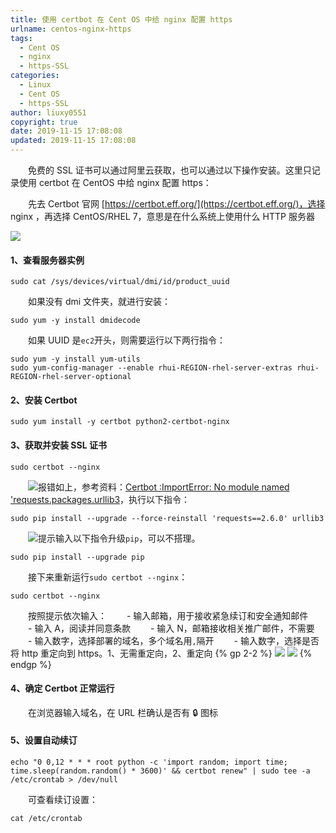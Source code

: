 ```yaml
---
title: 使用 certbot 在 Cent OS 中给 nginx 配置 https
urlname: centos-nginx-https
tags:
  - Cent OS
  - nginx
  - https-SSL
categories:
  - Linux
  - Cent OS
  - https-SSL
author: liuxy0551
copyright: true
date: 2019-11-15 17:08:08
updated: 2019-11-15 17:08:08
---
```



　　免费的 SSL 证书可以通过阿里云获取，也可以通过以下操作安装。这里只记录使用 certbot 在 CentOS 中给 nginx 配置 https：
<!--more-->


　　先去 Certbot 官网 [https://certbot.eff.org/](https://certbot.eff.org/)，选择 nginx ，再选择 CentOS/RHEL 7，意思是在什么系统上使用什么 HTTP 服务器

![](https://liuxianyu.cn/image-hosting/posts/centos-nginx-https/1.png)

#### 1、查看服务器实例
``` shell
sudo cat /sys/devices/virtual/dmi/id/product_uuid
```
　　如果没有 dmi 文件夹，就进行安装：
``` shell
sudo yum -y install dmidecode 
```
　　如果 UUID 是`ec2`开头，则需要运行以下两行指令：
``` shell
sudo yum -y install yum-utils
sudo yum-config-manager --enable rhui-REGION-rhel-server-extras rhui-REGION-rhel-server-optional
```

#### 2、安装 Certbot
``` shell
sudo yum install -y certbot python2-certbot-nginx
```

#### 3、获取并安装 SSL 证书
``` shell
sudo certbot --nginx
```
　　![](https://liuxianyu.cn/image-hosting/posts/centos-nginx-https/2.png)报错如上，参考资料：[Certbot :ImportError: No module named 'requests.packages.urllib3](https://stackoverflow.com/questions/46168364/certbot-importerror-no-module-named-requests-packages-urllib3)，执行以下指令：
``` shell
sudo pip install --upgrade --force-reinstall 'requests==2.6.0' urllib3
```
　　![](https://liuxianyu.cn/image-hosting/posts/centos-nginx-https/3.png)提示输入以下指令升级`pip`，可以不搭理。
``` shell
sudo pip install --upgrade pip
```
　　接下来重新运行`sudo certbot --nginx`：
``` shell
sudo certbot --nginx
```

　　按照提示依次输入：
　　- 输入邮箱，用于接收紧急续订和安全通知邮件
　　- 输入 A，阅读并同意条款
　　- 输入 N，邮箱接收相关推广邮件，不需要
　　- 输入数字，选择部署的域名，多个域名用`,`隔开
　　- 输入数字，选择是否将 http 重定向到 https。1、无需重定向，2、重定向
    {% gp 2-2 %}
    ![](https://liuxianyu.cn/image-hosting/posts/centos-nginx-https/4.png)
    ![](https://liuxianyu.cn/image-hosting/posts/centos-nginx-https/5.png)
    {% endgp %}
    
#### 4、确定 Certbot 正常运行 

　　在浏览器输入域名，在 URL 栏确认是否有 🔒 图标

#### 5、设置自动续订
``` shell
echo "0 0,12 * * * root python -c 'import random; import time; time.sleep(random.random() * 3600)' && certbot renew" | sudo tee -a /etc/crontab > /dev/null
```
　　可查看续订设置：
``` shell
cat /etc/crontab
```
